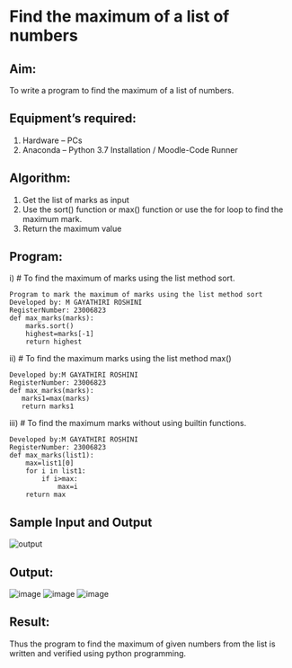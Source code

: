 # Find the maximum of a list of numbers
## Aim:
To write a program to find the maximum of a list of numbers.
## Equipment’s required:
1.	Hardware – PCs
2.	Anaconda – Python 3.7 Installation / Moodle-Code Runner
## Algorithm:
1.	Get the list of marks as input
2.	Use the sort() function or max() function or use the for loop to find the maximum mark.
3.	Return the maximum value
## Program:

i)	# To find the maximum of marks using the list method sort.
```
Program to mark the maximum of marks using the list method sort
Developed by: M GAYATHIRI ROSHINI
RegisterNumber: 23006823
def max_marks(marks):
    marks.sort()
    highest=marks[-1]
    return highest
```

ii)	# To find the maximum marks using the list method max()
```
Developed by:M GAYATHIRI ROSHINI 
RegisterNumber: 23006823
def max_marks(marks):
   marks1=max(marks)
   return marks1
```

iii) # To find the maximum marks without using builtin functions.
```
Developed by:M GAYATHIRI ROSHINI 
RegisterNumber: 23006823
def max_marks(list1):
    max=list1[0]
    for i in list1:
        if i>max:
            max=i
    return max
```
## Sample Input and Output
![output](./img/max_marks1.jpg) 

## Output:
![image](https://github.com/23006823/FindMaximum/assets/138971409/a2d1fb5c-d6ce-4712-8696-8db1562fba88)
![image](https://github.com/23006823/FindMaximum/assets/138971409/6519562b-94e3-4e08-bb2e-fa3242737e23)
![image](https://github.com/23006823/FindMaximum/assets/138971409/f6d15c04-9151-4ae0-a5f5-31d0ceb69cd0)

## Result:
Thus the program to find the maximum of given numbers from the list is written and verified using python programming.

